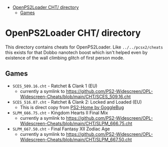 <!-- START doctoc generated TOC please keep comment here to allow auto update -->
<!-- DON'T EDIT THIS SECTION, INSTEAD RE-RUN doctoc TO UPDATE -->

- [OpenPS2Loader CHT/ directory](#openps2loader-cht-directory)
  - [Games](#games)

<!-- END doctoc generated TOC please keep comment here to allow auto update -->

# OpenPS2Loader CHT/ directory

This directory contains cheats for OpenPS2Loader. Like `../../pcsx2/cheats`
this exists for that Dobbo nanotech boost which isn't helped even by
existence of the wall climbing glitch of first person mode.

## Games

- `SCES_509.16.cht` - Ratchet & Clank 1 (EU)
  - currently a symlink to https://github.com/PS2-Widescreen/OPL-Widescreen-Cheats/blob/main/CHT/SCES_509.16.cht
- `SCES_516.07.cht` - Ratchet & Clank 2: Locked and Loaded (EU)
  - This is direct copy from [PS2-Home by GoggleBug](https://www.ps2-home.com/forum/viewtopic.php?f=55&t=11703&p=47639&hilit=SCES_516.07#p47639)
- `SLPM_666.75.cht` - Kingdom Hearts II Final Mix
  - currently a symlink to https://github.com/PS2-Widescreen/OPL-Widescreen-Cheats/blob/main/CHT/SLPM_666.75.cht
- `SLPM_667.50.cht` - Final Fantasy XII Zodiac Age
  - currently a symlink to https://github.com/PS2-Widescreen/OPL-Widescreen-Cheats/blob/main/CHT/SLPM_667.50.cht
